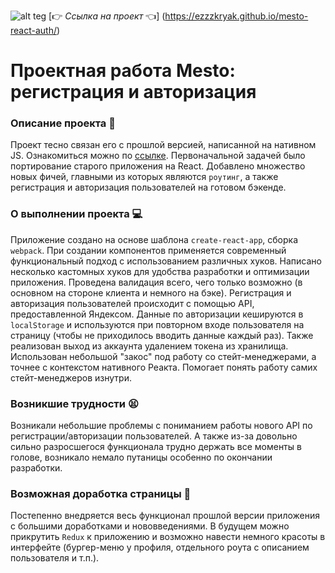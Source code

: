 ![alt teg](https://s1.hostingkartinok.com/uploads/images/2023/05/6984a6f6760d042caea738c786fd5703.png)
[:point_right: _Ссылка на проект_ :point_left:] (https://ezzzkryak.github.io/mesto-react-auth/)
# Проектная работа  Mesto: регистрация и авторизация
### Описание проекта :book:
Проект тесно связан его с прошлой версией, написанной на нативном JS. Ознакомиться можно по [ссылке](https://github.com/EZzzKryak/mesto).
Первоначальной задачей было портирование старого приложения на React. Добавлено множество новых фичей, главными из которых являются `роутинг`, а также регистрация и авторизация пользователей на готовом бэкенде.
### О выполнении проекта :computer:
Приложение создано на основе шаблона `create-react-app`, сборка `webpack`. При создании компонентов применяется современный функциональный подход с использованием различных хуков. Написано несколько кастомных хуков для удобства разработки и оптимизации приложения. Проведена валидация всего, чего только возможно (в основном на стороне клиента и немного на бэке).
Регистрация и авторизация пользователей происходит с помощью API, предоставленной Яндексом. Данные по авторизации кешируются в `localStorage` и используются при повторном входе пользователя на страницу (чтобы не приходилось вводить данные каждый раз). Также реализован выход из аккаунта удалением токена из хранилища.
Использован небольшой "закос" под работу со стейт-менеджерами, а точнее с контекстом нативного Реакта. Помогает понять работу самих стейт-менеджеров изнутри.
### Возникшие трудности :tired_face:
Возникали небольшие проблемы с пониманием работы нового API по регистрации/авторизации пользователей. А также из-за довольно сильно разросшегося функционала трудно держать все моменты в голове, возникало немало путаницы особенно по окончании разработки.
### Возможная доработка страницы :wrench:
Постепенно внедряется весь функционал прошлой версии приложения с большими доработками и нововведениями. В будущем можно прикрутить `Redux` к приложению и возможно навести немного красоты в интерфейте (бургер-меню у профиля, отдельного роута с описанием пользователя и т.п.).
